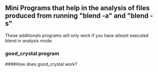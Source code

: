 ## Mini Programs that help in the analysis of files produced from running "blend -a" and "blend -s"

These additionals programs will only work if you have atleast executed blend in analysis mode.

### good_crystal program

####How does good_crystal work?
